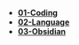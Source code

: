 
- [**01-Coding**](01-Coding/01-Coding.md)
- [**02-Language**](02-Language/02-Language.md)
- [**03-Obsidian**](03-Obsidian/03-Obsidian.md)
